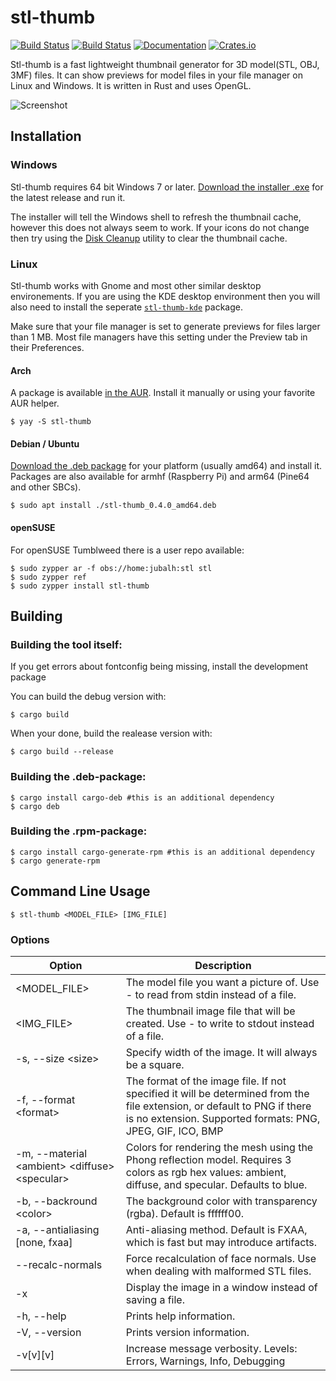 # stl-thumb

[![Build Status](https://github.com/unlimitedbacon/stl-thumb/workflows/Build/badge.svg)](https://github.com/unlimitedbacon/stl-thumb/actions/workflows/build-ci.yml)
[![Build Status](https://ci.appveyor.com/api/projects/status/exol1llladgo3f98/branch/master?svg=true)](https://ci.appveyor.com/project/unlimitedbacon/stl-thumb/branch/master)
[![Documentation](https://img.shields.io/docsrs/stl-thumb/latest)](https://docs.rs/stl-thumb/latest/stl_thumb/)
[![Crates.io](https://img.shields.io/crates/v/stl-thumb.svg)](https://crates.io/crates/stl-thumb)

Stl-thumb is a fast lightweight thumbnail generator for 3D model(STL, OBJ, 3MF) files. It can show previews for model files in your file manager on Linux and Windows. It is written in Rust and uses OpenGL.

![Screenshot](https://user-images.githubusercontent.com/3131268/116009182-f3f89c80-a5cc-11eb-817d-91e8a9fad279.png)

## Installation

### Windows

Stl-thumb requires 64 bit Windows 7 or later. [Download the installer .exe](https://github.com/unlimitedbacon/stl-thumb/releases/latest) for the latest release and run it.

The installer will tell the Windows shell to refresh the thumbnail cache, however this does not always seem to work. If your icons do not change then try using the [Disk Cleanup](https://en.wikipedia.org/wiki/Disk_Cleanup) utility to clear the thumbnail cache.

### Linux

Stl-thumb works with Gnome and most other similar desktop environements. If you are using the KDE desktop environment then you will also need to install the seperate [`stl-thumb-kde`](https://github.com/unlimitedbacon/stl-thumb-kde) package.

Make sure that your file manager is set to generate previews for files larger than 1 MB. Most file managers have this setting under the Preview tab in their Preferences.

#### Arch

A package is available [in the AUR](https://aur.archlinux.org/packages/stl-thumb/). Install it manually or using your favorite AUR helper.

```
$ yay -S stl-thumb
```

#### Debian / Ubuntu

[Download the .deb package](https://github.com/unlimitedbacon/stl-thumb/releases/latest) for your platform (usually amd64) and install it. Packages are also available for armhf (Raspberry Pi) and arm64 (Pine64 and other SBCs).

```
$ sudo apt install ./stl-thumb_0.4.0_amd64.deb
```

#### openSUSE

For openSUSE Tumblweed there is a user repo available:

```
$ sudo zypper ar -f obs://home:jubalh:stl stl
$ sudo zypper ref
$ sudo zypper install stl-thumb
```

## Building

### Building the tool itself:
If you get errors about fontconfig being missing, install the development package

You can build the debug version with:
```
$ cargo build
```
When your done, build the realease version with:
```
$ cargo build --release
```
### Building the .deb-package:
```
$ cargo install cargo-deb #this is an additional dependency
$ cargo deb
```
### Building the .rpm-package:
```
$ cargo install cargo-generate-rpm #this is an additional dependency
$ cargo generate-rpm
```

## Command Line Usage

```
$ stl-thumb <MODEL_FILE> [IMG_FILE]
```

### Options

| Option        | Description                                                                                                                                                                           |
| ------------- |---------------------------------------------------------------------------------------------------------------------------------------------------------------------------------------|
| <MODEL_FILE>    | The model file you want a picture of. Use - to read from stdin instead of a file.                                                                                                     |
| <IMG_FILE>    | The thumbnail image file that will be created. Use - to write to stdout instead of a file.                                                                                            |
| -s, --size \<size\>   | Specify width of the image. It will always be a square.                                                                                                                               |
| -f, --format \<format\> | The format of the image file. If not specified it will be determined from the file extension, or default to PNG if there is no extension. Supported formats: PNG, JPEG, GIF, ICO, BMP |
| -m, --material \<ambient\> \<diffuse\> \<specular\> | Colors for rendering the mesh using the Phong reflection model. Requires 3 colors as rgb hex values: ambient, diffuse, and specular. Defaults to blue.                                |
| -b, --backround \<color> | The background color with transparency (rgba). Default is ffffff00.                                                                                                                   |
| -a, --antialiasing [none, fxaa] | Anti-aliasing method. Default is FXAA, which is fast but may introduce artifacts.                                                                                                     |
| --recalc-normals | Force recalculation of face normals. Use when dealing with malformed STL files.                                                                                                       |
| -x            | Display the image in a window instead of saving a file.                                                                                                                               |
| -h, --help    | Prints help information.                                                                                                                                                              |
| -V, --version | Prints version information.                                                                                                                                                           |
| -v[v][v]      | Increase message verbosity. Levels: Errors, Warnings, Info, Debugging                                                                                                                 |
